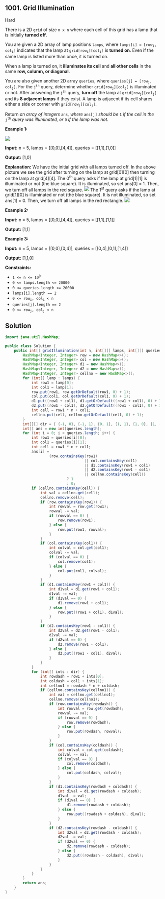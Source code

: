 ## 1001\. Grid Illumination

Hard

There is a 2D `grid` of size `n x n` where each cell of this grid has a lamp that is initially **turned off**.

You are given a 2D array of lamp positions `lamps`, where <code>lamps[i] = [row<sub>i</sub>, col<sub>i</sub>]</code> indicates that the lamp at <code>grid[row<sub>i</sub>][col<sub>i</sub>]</code> is **turned on**. Even if the same lamp is listed more than once, it is turned on.

When a lamp is turned on, it **illuminates its cell** and **all other cells** in the same **row, column, or diagonal**.

You are also given another 2D array `queries`, where <code>queries[j] = [row<sub>j</sub>, col<sub>j</sub>]</code>. For the <code>j<sup>th</sup></code> query, determine whether <code>grid[row<sub>j</sub>][col<sub>j</sub>]</code> is illuminated or not. After answering the <code>j<sup>th</sup></code> query, **turn off** the lamp at <code>grid[row<sub>j</sub>][col<sub>j</sub>]</code> and its **8 adjacent lamps** if they exist. A lamp is adjacent if its cell shares either a side or corner with <code>grid[row<sub>j</sub>][col<sub>j</sub>]</code>.

Return _an array of integers_ `ans`_,_ _where_ `ans[j]` _should be_ `1` _if the cell in the_ <code>j<sup>th</sup></code> _query was illuminated, or_ `0` _if the lamp was not._

**Example 1:**

![](https://assets.leetcode.com/uploads/2020/08/19/illu_1.jpg)

**Input:** n = 5, lamps = [[0,0],[4,4]], queries = [[1,1],[1,0]]

**Output:** [1,0]

**Explanation:** We have the initial grid with all lamps turned off. In the above picture we see the grid after turning on the lamp at grid[0][0] then turning on the lamp at grid[4][4]. The 0<sup>th</sup> query asks if the lamp at grid[1][1] is illuminated or not (the blue square). It is illuminated, so set ans[0] = 1. Then, we turn off all lamps in the red square. ![](https://assets.leetcode.com/uploads/2020/08/19/illu_step1.jpg) The 1<sup>st</sup> query asks if the lamp at grid[1][0] is illuminated or not (the blue square). It is not illuminated, so set ans[1] = 0. Then, we turn off all lamps in the red rectangle. ![](https://assets.leetcode.com/uploads/2020/08/19/illu_step2.jpg)

**Example 2:**

**Input:** n = 5, lamps = [[0,0],[4,4]], queries = [[1,1],[1,1]]

**Output:** [1,1]

**Example 3:**

**Input:** n = 5, lamps = [[0,0],[0,4]], queries = [[0,4],[0,1],[1,4]]

**Output:** [1,1,0]

**Constraints:**

*   <code>1 <= n <= 10<sup>9</sup></code>
*   `0 <= lamps.length <= 20000`
*   `0 <= queries.length <= 20000`
*   `lamps[i].length == 2`
*   <code>0 <= row<sub>i</sub>, col<sub>i</sub> < n</code>
*   `queries[j].length == 2`
*   <code>0 <= row<sub>j</sub>, col<sub>j</sub> < n</code>

## Solution

```java
import java.util.HashMap;

public class Solution {
    public int[] gridIllumination(int n, int[][] lamps, int[][] queries) {
        HashMap<Integer, Integer> row = new HashMap<>();
        HashMap<Integer, Integer> col = new HashMap<>();
        HashMap<Integer, Integer> d1 = new HashMap<>();
        HashMap<Integer, Integer> d2 = new HashMap<>();
        HashMap<Integer, Integer> cellno = new HashMap<>();
        for (int[] lamp : lamps) {
            int row1 = lamp[0];
            int col1 = lamp[1];
            row.put(row1, row.getOrDefault(row1, 0) + 1);
            col.put(col1, col.getOrDefault(col1, 0) + 1);
            d1.put((row1 + col1), d1.getOrDefault((row1 + col1), 0) + 1);
            d2.put((row1 - col1), d2.getOrDefault((row1 - col1), 0) + 1);
            int cell = row1 * n + col1;
            cellno.put(cell, cellno.getOrDefault(cell, 0) + 1);
        }
        int[][] dir = { {-1, 0}, {-1, 1}, {0, 1}, {1, 1}, {1, 0}, {1, -1}, {0, -1}, {-1, -1}};
        int[] ans = new int[queries.length];
        for (int i = 0; i < queries.length; i++) {
            int row1 = queries[i][0];
            int col1 = queries[i][1];
            int cell = row1 * n + col1;
            ans[i] =
                    (row.containsKey(row1)
                                    || col.containsKey(col1)
                                    || d1.containsKey(row1 + col1)
                                    || d2.containsKey(row1 - col1)
                                    || cellno.containsKey(cell))
                            ? 1
                            : 0;
            if (cellno.containsKey(cell)) {
                int val = cellno.get(cell);
                cellno.remove(cell);
                if (row.containsKey(row1)) {
                    int rowval = row.get(row1);
                    rowval -= val;
                    if (rowval == 0) {
                        row.remove(row1);
                    } else {
                        row.put(row1, rowval);
                    }
                }
                if (col.containsKey(col1)) {
                    int colval = col.get(col1);
                    colval -= val;
                    if (colval == 0) {
                        col.remove(col1);
                    } else {
                        col.put(col1, colval);
                    }
                }
                if (d1.containsKey(row1 + col1)) {
                    int d1val = d1.get(row1 + col1);
                    d1val -= val;
                    if (d1val == 0) {
                        d1.remove(row1 + col1);
                    } else {
                        row.put((row1 + col1), d1val);
                    }
                }
                if (d2.containsKey(row1 - col1)) {
                    int d2val = d2.get(row1 - col1);
                    d2val -= val;
                    if (d2val == 0) {
                        d2.remove(row1 - col1);
                    } else {
                        d2.put((row1 - col1), d2val);
                    }
                }
            }
            for (int[] ints : dir) {
                int rowdash = row1 + ints[0];
                int coldash = col1 + ints[1];
                int cellno1 = rowdash * n + coldash;
                if (cellno.containsKey(cellno1)) {
                    int val = cellno.get(cellno1);
                    cellno.remove(cellno1);
                    if (row.containsKey(rowdash)) {
                        int rowval = row.get(rowdash);
                        rowval -= val;
                        if (rowval == 0) {
                            row.remove(rowdash);
                        } else {
                            row.put(rowdash, rowval);
                        }
                    }
                    if (col.containsKey(coldash)) {
                        int colval = col.get(coldash);
                        colval -= val;
                        if (colval == 0) {
                            col.remove(coldash);
                        } else {
                            col.put(coldash, colval);
                        }
                    }
                    if (d1.containsKey(rowdash + coldash)) {
                        int d1val = d1.get(rowdash + coldash);
                        d1val -= val;
                        if (d1val == 0) {
                            d1.remove(rowdash + coldash);
                        } else {
                            row.put((rowdash + coldash), d1val);
                        }
                    }
                    if (d2.containsKey(rowdash - coldash)) {
                        int d2val = d2.get(rowdash - coldash);
                        d2val -= val;
                        if (d2val == 0) {
                            d2.remove(rowdash - coldash);
                        } else {
                            d2.put((rowdash - coldash), d2val);
                        }
                    }
                }
            }
        }
        return ans;
    }
}
```